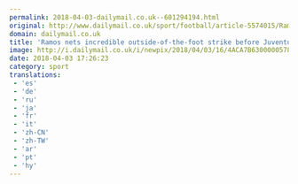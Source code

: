 ```yaml
---
permalink: 2018-04-03-dailymail.co.uk--601294194.html
original: http://www.dailymail.co.uk/sport/football/article-5574015/Ramos-scores-incredible-outside-foot-strike-ahead-Juventus-clash.html?ITO=1490&ns_mchannel=rss&ns_campaign=1490
domain: dailymail.co.uk
title: 'Ramos nets incredible outside-of-the-foot strike before Juventus clash'
image: http://i.dailymail.co.uk/i/newpix/2018/04/03/16/4ACA7B6300000578-0-image-a-35_1522768154582.jpg
date: 2018-04-03 17:26:23
category: sport
translations: 
 - 'es'
 - 'de'
 - 'ru'
 - 'ja'
 - 'fr'
 - 'it'
 - 'zh-CN'
 - 'zh-TW'
 - 'ar'
 - 'pt'
 - 'hy'
---
```


